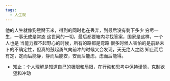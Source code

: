 ```yaml
---
tags:
  - 人生观
---
```

他的人生就像狗熊掰玉米，得到的同时也在丢弃，到最后没有剩下多少
穷尽一生，一事无成是常态
这世间的一切，最后都要箱内寻找答案，国家是这样，一个人也是
当能力撑不起野心的时候，所有的路都是弯路
很多时候人害怕的是前路未卜的不确定性，但真的鼓起勇气向前冲的时候又会发现，天无绝人之路
知止而后有定，定而后能静，静而后能安，安而后能虑，虑而后能得。
- 知止：个人理解是知道自己的极限和局限，在行动和思考中保持谨慎，克制欲望和冲动